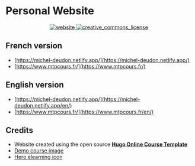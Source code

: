 # Personal Website

<p align="center">
  <!-- Website -->
  <a href="https://chocapi.herokuapp.com/docs#/">
    <img src="https://img.shields.io/website?label=Website&style=flat-square&url=https://michel-deudon.netlify.app/en/" alt="website">
  </a>
  <!-- License -->
  <a href="http://creativecommons.org/licenses/by/4.0/">
    <img src="https://img.shields.io/badge/License-CC--BY--NC--4.0-blue.svg?style=flat-square" alt="creative_commons_license">
  </a>
</p>

## French version
- [https://michel-deudon.netlify.app/](https://michel-deudon.netlify.app/)
- [https://www.mtpcours.fr/](https://www.mtpcours.fr/)

## English version
- [https://michel-deudon.netlify.app/](https://michel-deudon.netlify.app/en/)
- [https://www.mtpcours.fr/](https://www.mtpcours.fr/en/)

## Credits
- Website created using the open source [**Hugo Online Course Template**](https://github.com/wowchemy/starter-hugo-online-course)
- [Demo course image](https://unsplash.com/photos/JKUTrJ4vK00)
- [Hero elearning icon](https://www.flaticon.com/packs/online-education-25)

